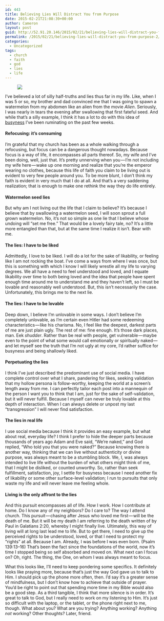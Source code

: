 ```yaml
---
id: 443
title: Believing Lies Will Distract You from Purpose
date: 2015-02-21T21:08:39+00:00
author: Cameron
layout: post
guid: http://52.91.20.146/2015/02/21/believing-lies-will-distract-you-from-purpose-2/
permalink: /2015/02/21/believing-lies-will-distract-you-from-purpose-2/
categories:
  - Uncategorized
tags:
  - church
  - faith
  - god
  - lies
  - life
---
```

<figure> 

<img src="https://faiththroughdoubt.files.wordpress.com/2015/02/036d2-1x0zkhbjceeun_j1bbk6opq.jpeg?w=525" data-recalc-dims="1" />
  
</figure> 

I’ve believed a lot of silly half-truths and lies thus far in my life. Like, when I was 5 or so, my brother and dad convinced me that I was going to spawn a watermelon from my abdomen like an alien from the movie _Alien_. Seriously, I was nearly in tears the evening after swallowing that first fateful seed. And while that’s a silly example, I think it has a lot to do with this idea of <a href="http://104.193.143.57/~waywar13/ce/curious-case-busyness/" title="The Curious Case of Busyness" target="_blank">busyness</a> I’ve been ruminating on the past few weeks.

#### Refocusing: it’s consuming

I’m grateful that my church has been as a whole walking through a refocusing, but focus can be a dangerous thought nowadays. Because focus is a way of life, it encompasses all parts thereof. So, my wife and I’ve been doing, well, just that. It’s pretty unnerving when you — I’m not including my wife here — wake up one morning and realize that you’re the emperor wearing no clothes, because this life of faith you claim to be living out is evident to very few people around you. To be more blunt, I don’t think my faith is evident in very much that I do at all. And that’s a very saddening realization; that is enough to make one rethink the way they do life entirely.

#### Watermelon seed lies

But why am I not living out the life that I claim to believe? It’s because I believe that by swallowing a watermelon seed, I will soon sprout a full grown watermelon. No, it’s not so simple as one lie that I believe whose undoing will “set me free.” That would be a lovely fairy tale, no? It’s a little more entangled than that, but at the same time I realize it isn’t. Bear with me.

#### The lies: I have to be liked

Admittedly, I love to be liked. I will do a lot for the sake of likability, or feeling like I am not rocking the boat. I’ve come a ways from where I was once, but this is something with which I know I will likely wrestle all my life to varying degrees. We all have a need to feel understood and loved, and I equate likability over time to both being loved and the idea that people have spent enough time around me to understand me and they haven’t left, so I must be lovable and reasonably well understood. But, this isn’t necessarily the case. Unfortunately, this brings me to the next lie.

#### The lies: I have to be lovable

Deep down, I believe I’m unlovable in some ways. I don’t believe I’m completely unlovable, as I’m certain even Hitler had some redeeming characteristics — like his charisma. No, I feel like the deepest, darkest parts of me are just plain ugly. The rest of me: fine enough. It’s those dark places, man. Eek _shudder_. Rather than be real with people, get vulnerable — maybe even to the point of what some would call emotionally or spiritually naked — and let myself see the truth that I’m not ugly at my core, I’d rather suffice for busyness and being shallowly liked.

#### Perpetuating the lies

I think I’ve just described the predominant use of social media. I have complete control over what I share, pandering for likes, seeking validation that my hollow persona is follow-worthy, keeping the world at a screen’s length away from me. I can perfectly tailor each post into a mannequin of the person I want you to think that I am, just for the sake of self-validation, but it will never fulfill. Because I myself can never be truly lovable at this depth of interaction. When I can always delete or unpost my last “transgression” I will never find satisfaction.

#### The lies in real life

I use social media because I think it provides an easy example, but what about real, everyday life? I think I prefer to hide the deeper parts because thousands of years ago Adam and Eve said, “We’re naked,” and God replied, “Who told you that you were naked?” Because knowing there is another way, thinking that we can live without authenticity or divine purpose, was always meant to be a stumbling block. We, I, was always intended to live life without the burden of what others might think of me, that I might be disliked, or counted unworthy. So, rather than seek fulfillment, satisfaction, joy, I settle for busyness because I need another fix of likability or some other surface-level validation; I run to pursuits that only waste my life and will never leave me feeling whole.

#### Living is the only affront to the lies

And this pursuit encompasses all of life. How I work. How I contribute at home. Do I know any of my neighbors? Do I care to? The way I attend church. This pursuit — chasing after Jesus who loved me first — will be the death of me. But it will be my death I am referring to the death written of by Paul in Galatians 2:20, whereby I might finally live. Ultimately, this way of living will at long last lead me to life. But to get there, I need to give up the perceived rights to be understood, loved, or that I need to protect my “rights” at all. Because I am. Already, I was before I was even born. (Psalm 139:13–16) That’s been the fact since the foundations of the world, now it’s time I stopped being so self absorbed and moved on. What next can I focus on? Oh, right. The thing, the One, on whom I was always meant to focus.

What this looks like, I’ll need to keep pondering some specifics. It definitely looks like praying more, because that’s just the way God gave us to talk to Him. I should pick up the phone more often, then. I’d say it’s a greater sense of mindfulness, but I don’t know how to achieve that outside of prayer. You’d be right to point out that spending more time in my Bible would also be a good step. As a third tangible, I think that more silence is in order. It’s great to talk to God, but I really need to work on my listening to Him. It’s just so difficult with the laptop, or the tablet, or the phone right next to me, though. What about you? What are you trying? Anything working? Anything _not_ working? Other thoughts? Later, friend.